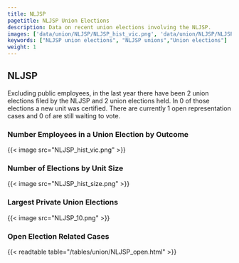 ```yaml
---
title: NLJSP
pagetitle: NLJSP Union Elections
description: Data on recent union elections involving the NLJSP.
images: ['data/union/NLJSP/NLJSP_hist_vic.png', 'data/union/NLJSP/NLJSP_hist_size.png', 'data/union/NLJSP/NLJSP_10.png']
keywords: ["NLJSP union elections", "NLJSP unions","Union elections"]
weight: 1
---
```

##  NLJSP

Excluding public employees, in the last year there have been 2 union elections filed by the NLJSP and 2 union elections held. In 0 of those elections a new unit was certified. There are currently 1 open representation cases and 0 of are still waiting to vote.

### Number Employees in a Union Election by Outcome
{{< image src="NLJSP_hist_vic.png" >}}

### Number of Elections by Unit Size
{{< image src="NLJSP_hist_size.png" >}}

### Largest Private Union Elections
{{< image src="NLJSP_10.png" >}}

### Open Election Related Cases
{{< readtable table="/tables/union/NLJSP_open.html" >}}

